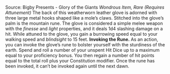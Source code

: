 Source: Bigby Presents - Glory of the Giants
*Wondrous Item, Rare (Requires Attunement)*
The back of this weatherworn leather glove is adorned with three large metal hooks shaped like a mole’s claws. Stitched into the glove’s palm is the mountain rune.
The glove is considered a simple melee weapon with the *finesse* and *light* properties, and it deals 1d4 slashing damage on a hit. While attuned to the glove, you gain a burrowing speed equal to your walking speed and *blindsight* to 15 feet.
**Invoking the Rune.** As an action, you can invoke the glove’s rune to bolster yourself with the sturdiness of the earth. Spend and roll a number of your unspent Hit Dice up to a maximum equal to your proficiency bonus. You then regain a number of hit points equal to the total roll plus your Constitution modifier.
Once the rune has been invoked, it can’t be invoked again until the next dawn.